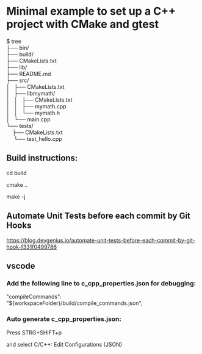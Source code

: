 # Minimal example to set up a C++ project with CMake and gtest

$ tree
<br>├── bin/
<br>├── build/
<br>├── CMakeLists.txt
<br>├── lib/
<br>├── README.md
<br>├── src/
<br>│   ├── CMakeLists.txt
<br>│   ├── libmymath/
<br>│   │   ├── CMakeLists.txt
<br>│   │   ├── mymath.cpp
<br>│   │   └── mymath.h
<br>│   └── main.cpp
<br>└── tests/
<br>     ├── CMakeLists.txt
<br>     └── test_hello.cpp

## Build instructions:

cd build 

cmake ..

make -j


## Automate Unit Tests before each commit by Git Hooks

https://blog.devgenius.io/automate-unit-tests-before-each-commit-by-git-hook-f331f0499786

## vscode

### Add the following line to c_cpp_properties.json for debugging:

"compileCommands": "${workspaceFolder}/build/compile_commands.json",

### Auto generate c_cpp_properties.json:

Press STRG+SHIFT+p

and select C/C++: Edit Configurations (JSON)

